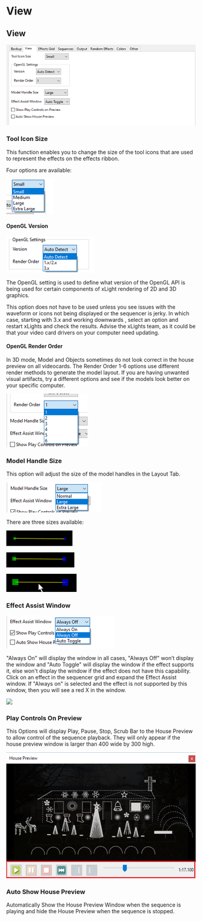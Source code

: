 # View

## View

![](<../../../../.gitbook/assets/image (872).png>)

### Tool Icon Size

This function enables you to change the size of the tool icons that are used to represent the effects on the effects ribbon.

Four options are available:

![](<../../../../.gitbook/assets/image (1132).png>)

#### OpenGL Version

![](<../../../../.gitbook/assets/image (1064).png>)

The OpenGL setting is used to define what version of the OpenGL API is being used for certain components of xLight rendering of 2D and 3D graphics.

This option does not have to be used unless you see issues with the waveform or icons not being displayed or the sequencer is jerky. In which case, starting with 3.x and working downwards , select an option and restart xLights and check the results. Advise the xLights team, as it could be that your video card drivers on your computer need updating.

#### OpenGL Render Order

In 3D mode, Model and Objects sometimes do not look correct in the house preview on all videocards. The Render Order 1-6 options use different render methods to generate the model layout. If you are having unwanted visual artifacts, try a different options and see if the models look better on your specific computer.

![](<../../../../.gitbook/assets/image (1096).png>)

### Model Handle Size

This option will adjust the size of the model handles in the Layout Tab.

![](<../../../../.gitbook/assets/image (750).png>)

There are three sizes available:

![Normal](<../../../../.gitbook/assets/image (1025).png>)

![Large](<../../../../.gitbook/assets/image (692).png>)

![Extra Large](<../../../../.gitbook/assets/image (973).png>)

### Effect Assist Window

![](<../../../../.gitbook/assets/image (962).png>)

"Always On" will display the window in all cases, "Always Off" won’t display the window and "Auto Toggle" will display the window if the effect supports it, else won't display the window if the effect does not have this capability. Click on an effect in the sequencer grid and expand the Effect Assist window. If "Always on" is selected and the effect is not supported by this window, then you will see a red X in the window.

![](../../../../.gitbook/assets/base641e8671d7df0a3029.png)

### Play Controls On Preview

This Options will display Play, Pause, Stop, Scrub Bar to the House Preview to allow control of the sequence playback. They will only appear if the house preview window is larger than 400 wide by 300 high.

![](<../../../../.gitbook/assets/image (319).png>)

### Auto Show House Preview

Automatically Show the House Preview Window when the sequence is playing and hide the House Preview when the sequence is stopped.
